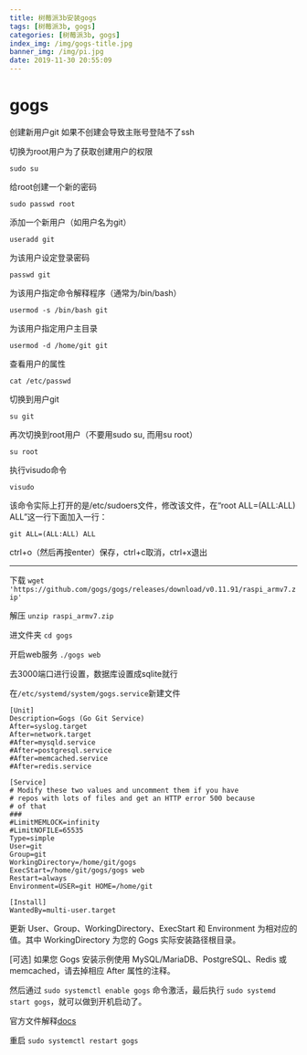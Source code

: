 ```yaml
---
title: 树莓派3b安装gogs
tags: [树莓派3b, gogs]
categories: [树莓派3b, gogs]
index_img: /img/gogs-title.jpg
banner_img: /img/pi.jpg
date: 2019-11-30 20:55:09
---
```

# gogs

创建新用户git 如果不创建会导致主账号登陆不了ssh

切换为root用户为了获取创建用户的权限

`sudo su`

给root创建一个新的密码

`sudo passwd root`

添加一个新用户（如用户名为git）

`useradd git`

为该用户设定登录密码

`passwd git`

为该用户指定命令解释程序（通常为/bin/bash）

`usermod -s /bin/bash git`

为该用户指定用户主目录

`usermod -d /home/git git`

查看用户的属性

`cat /etc/passwd`

切换到用户git

`su git`

再次切换到root用户（不要用sudo su, 而用su root）

`su root`

执行visudo命令

`visudo`

该命令实际上打开的是/etc/sudoers文件，修改该文件，在“root ALL=(ALL:ALL) ALL”这一行下面加入一行：

`git ALL=(ALL:ALL) ALL`

ctrl+o（然后再按enter）保存，ctrl+c取消，ctrl+x退出

---

下载
`wget 'https://github.com/gogs/gogs/releases/download/v0.11.91/raspi_armv7.zip'`

解压
`unzip raspi_armv7.zip`

进文件夹
`cd gogs`

开启web服务
`./gogs web`

去3000端口进行设置，数据库设置成sqlite就行

在`/etc/systemd/system/gogs.service`新建文件
```
[Unit]
Description=Gogs (Go Git Service)
After=syslog.target
After=network.target
#After=mysqld.service
#After=postgresql.service
#After=memcached.service
#After=redis.service

[Service]
# Modify these two values and uncomment them if you have
# repos with lots of files and get an HTTP error 500 because
# of that
###
#LimitMEMLOCK=infinity
#LimitNOFILE=65535
Type=simple
User=git
Group=git
WorkingDirectory=/home/git/gogs
ExecStart=/home/git/gogs/gogs web
Restart=always
Environment=USER=git HOME=/home/git

[Install]
WantedBy=multi-user.target
```

更新 User、Group、WorkingDirectory、ExecStart 和 Environment 为相对应的值。其中 WorkingDirectory 为您的 Gogs 实际安装路径根目录。

[可选] 如果您 Gogs 安装示例使用 MySQL/MariaDB、PostgreSQL、Redis 或 memcached，请去掉相应 After 属性的注释。

然后通过 `sudo systemctl enable gogs` 命令激活，最后执行 `sudo systemd start gogs`，就可以做到开机启动了。

官方文件解释[docs]('https://gogs.io/docs/advanced/configuration_cheat_sheet')

重启 `sudo systemctl restart gogs`
